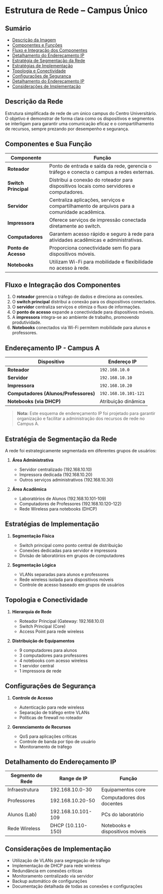 # Estrutura de Rede – Campus Único

## Sumário

- [Descrição da Imagem](#descrição-da-imagem)
- [Componentes e Funções](#componentes-e-sua-função)
- [Fluxo e Integração dos Componentes](#fluxo-e-integração-dos-componentes)
- [Detalhamento do Endereçamento IP](#endereçamento-ip---campus-a)
- [Estratégia de Segmentação da Rede](#estratégia-de-segmentação-da-rede)
- [Estratégias de Implementação](#estratégias-de-implementação)
- [Topologia e Conectividade](#topologia-e-conectividade)
- [Configurações de Segurança](#configurações-de-segurança)
- [Detalhamento do Endereçamento IP](#detalhamento-do-endereçamento-ip)
- [Considerações de Implementação](#considerações-de-implementação)

## Descrição da Rede

Estrutura simplificada de rede de um único campus do Centro Universitário.  
O objetivo é demonstrar de forma clara como os dispositivos e segmentos se interligam para garantir uma comunicação eficaz e o compartilhamento de recursos, sempre prezando por desempenho e segurança.

## Componentes e Sua Função

| Componente           | Função                                                                                      |
| -------------------- | ------------------------------------------------------------------------------------------- |
| **Roteador**         | Ponto de entrada e saída da rede, gerencia o tráfego e conecta o campus a redes externas.   |
| **Switch Principal** | Distribui a conexão do roteador para dispositivos locais como servidores e computadores.    |
| **Servidor**         | Centraliza aplicações, serviços e compartilhamento de arquivos para a comunidade acadêmica. |
| **Impressora**       | Oferece serviços de impressão conectada diretamente ao switch.                              |
| **Computadores**     | Garantem acesso rápido e seguro à rede para atividades acadêmicas e administrativas.        |
| **Ponto de Acesso**  | Proporciona conectividade sem fio para dispositivos móveis.                                 |
| **Notebooks**        | Utilizam Wi-Fi para mobilidade e flexibilidade no acesso à rede.                            |

## Fluxo e Integração dos Componentes

1. O **roteador** gerencia o tráfego de dados e direciona as conexões.
2. O **switch principal** distribui a conexão para os dispositivos conectados.
3. O **servidor** centraliza serviços e otimiza o fluxo de informações.
4. O **ponto de acesso** expande a conectividade para dispositivos móveis.
5. A **impressora** integra-se ao ambiente de trabalho, promovendo produtividade.
6. **Notebooks** conectados via Wi-Fi permitem mobilidade para alunos e professores.

## Endereçamento IP - Campus A

| Dispositivo                           | Endereço IP          |
| ------------------------------------- | -------------------- |
| **Roteador**                          | `192.168.10.0`       |
| **Servidor**                          | `192.168.10.10`      |
| **Impressora**                        | `192.168.10.20`      |
| **Computadores (Alunos/Professores)** | `192.168.10.101-121` |
| **Notebooks (via DHCP)**              | Atribuição dinâmica  |

> **Nota:** Este esquema de endereçamento IP foi projetado para garantir organização e facilitar a administração dos recursos de rede no Campus A.

## Estratégia de Segmentação da Rede

A rede foi estrategicamente segmentada em diferentes grupos de usuários:

1. **Área Administrativa**

   - Servidor centralizado (192.168.10.10)
   - Impressora dedicada (192.168.10.20)
   - Outros serviços administrativos (192.168.10.30)

2. **Área Acadêmica**
   - Laboratórios de Alunos (192.168.10.101-109)
   - Computadores de Professores (192.168.10.120-122)
   - Rede Wireless para notebooks (DHCP)

## Estratégias de Implementação

1. **Segmentação Física**

   - Switch principal como ponto central de distribuição
   - Conexões dedicadas para servidor e impressora
   - Divisão de laboratórios em grupos de computadores

2. **Segmentação Lógica**
   - VLANs separadas para alunos e professores
   - Rede wireless isolada para dispositivos móveis
   - Controle de acesso baseado em grupos de usuários

## Topologia e Conectividade

1. **Hierarquia de Rede**

   - Roteador Principal (Gateway: 192.168.10.0)
   - Switch Principal (Core)
   - Access Point para rede wireless

2. **Distribuição de Equipamentos**
   - 9 computadores para alunos
   - 3 computadores para professores
   - 4 notebooks com acesso wireless
   - 1 servidor central
   - 1 impressora de rede

## Configurações de Segurança

1. **Controle de Acesso**

   - Autenticação para rede wireless
   - Separação de tráfego entre VLANs
   - Políticas de firewall no roteador

2. **Gerenciamento de Recursos**
   - QoS para aplicações críticas
   - Controle de banda por tipo de usuário
   - Monitoramento de tráfego

## Detalhamento do Endereçamento IP

| Segmento de Rede | Range de IP        | Função                          |
| ---------------- | ------------------ | ------------------------------- |
| Infraestrutura   | 192.168.10.0-30    | Equipamentos core               |
| Professores      | 192.168.10.20-50   | Computadores dos docentes       |
| Alunos (Lab)     | 192.168.10.101-109 | PCs do laboratório              |
| Rede Wireless    | DHCP (10.110-150)  | Notebooks e dispositivos móveis |

## Considerações de Implementação

- Utilização de VLANs para segregação de tráfego
- Implementação de DHCP para rede wireless
- Redundância em conexões críticas
- Monitoramento centralizado via servidor
- Backup automático de configurações
- Documentação detalhada de todas as conexões e configurações
